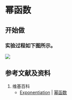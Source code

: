 # 幂函数

## 开始做

### 实验过程如下图所示。

![](/images/函数与解析几何/初等函数/幂函数/1a1.jpg)

## 参考文献及资料

1. 维基百科
	- [Exponentiation](https://en.wikipedia.org/wiki/Exponentiation#Power_functions) | [幂函数](https://zh.wikipedia.org/wiki/幂函数) 
